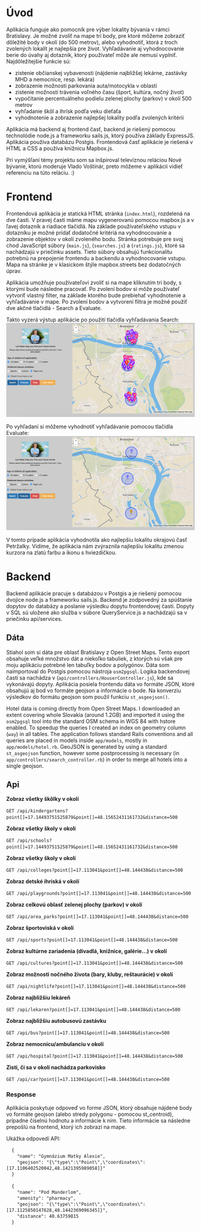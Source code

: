 # Úvod

Aplikácia funguje ako pomocník pre výber lokality bývania v rámci Bratislavy. Je možné zvoliť na mape tri body, pre ktoré môžeme zobraziť dôležité body v okolí (do 500 metrov), alebo vyhodnotiť, ktorá z troch zvolených lokalít je najlepšia pre život. Vyhľadávanie aj vyhodnocovanie berie do úvahy aj dotazník, ktorý používateľ môže ale nemusí vyplniť.
Najdôležitejšie funkcie sú:
- zistenie občianskej vybavenosti (nájdenie najbližšej lekárne, zastávky MHD a nemocnice, resp. lekára)
- zobrazenie možnosti parkovania auta/motocykla v oblasti
- zistenie možností trávenia voľného času (šport, kultúra, nočný život)
- vypočítanie percentuálneho podielu zelenej plochy (parkov) v okolí 500 metrov
- vyhľadanie škôl a ihrísk podľa veku dieťaťa
- vyhodnotenie a zobrazenie najlepšej lokality podľa zvolených kritérii

Aplikácia má backend aj frontend časť, backend je riešený pomocou technolódie node.js a frameworku sails.js, ktorý používa základy ExpressJS. Aplikácia používa databázu Postgis. Frontendová časť aplikácie je riešená v HTML a CSS a používa knižnicu Mapbox.js.

Pri vymýšľaní témy projektu som sa inšpiroval televíznou reláciou Nové bývanie, ktorú moderuje Vlado Voštinár, preto môžeme v aplikácii vidieť referenciu na túto reláciu. :) 

# Frontend

Frontendová aplikácia je statická HTML stránka (`index.html`), rozdelená na dve časti. V pravej časti máme mapu vygenerovanú pomocou mapbox.js a v ľavej dotazník a riadiace tlačidlá. Na základe používateľského vstupu v dotazníku je možné pridať dodatočné kritériá na vyhodnocovanie a zobrazenie objektov v okolí zvoleného bodu. Stránka potrebuje pre svoj chod JavaScript súbory (`main.js`), (`searches.js`) a (`ratings.js`), ktoré sa nachádzajú v priečinku assets. Tieto súbory obsahujú funkcionalitu potrebnú na prepojenie frontendu a backendu a vyhodnocovanie vstupu. Mapa na stránke je v klasickom štýle mapbox.streets bez dodatočných úprav.

Aplikácia umožňuje používateľovi zvoliť si na mape kliknutím tri body, s ktorými bude následne pracovať. Po zvolení bodov si môže používateľ vytvoriť vlastný filter, na základe ktorého bude prebiehať vyhodnotenie a vyhľadávanie v mape. Po zvolení bodov a vytvorení filtra je možné použiť dve akčné tlačidlá - Search a Evaluate. 

Takto vyzerá výstup aplikácie po použití tlačidla vyhľadávania Search:
![Screenshot](screen-search.png)

Po vyhľadaní si môžeme vyhodnotiť vyhľadávanie pomocou tlačidla Evaluate:
![Screenshot](screen-eval.png)

V tomto prípade aplikácia vyhodnotila ako najlepšiu lokalitu okrajovú časť Petržalky. Vidíme, že aplikácia nám zvýraznila najlepšiu lokalitu zmenou kurzora na zlatú farbu a ikonu s hviezdičkou. 

# Backend

Backend aplikácie pracuje s databázou v Postgis a je riešený pomocou dvojice node.js a frameworku sails.js. Backend je zodpovedný za spúštanie dopytov do databázy a poslanie výsledku dopytu frontendovej časti. Dopyty v SQL sú uložené ako služba v súbore QueryService.js a nachádzajú sa v priečinku api/services.

## Dáta

Stiahol som si dáta pre oblasť Bratislavy z Open Street Maps. Tento export obsahuje veľké množstvo dát a niekoľko tabuliek, z ktorých sú však pre moju aplikáciu potrebné len tabuľky bodov a polygónov. Dáta som naimportoval do Postgis pomocou nástroja `osm2pgsql`. Logika backendovej časti sa nachádza v (`api/controllers/HouserController.js`), kde sa vykonávajú dopyty. Aplikácia posiela frontendu dáta vo formáte JSON, ktoré obsahujú aj bod vo formáte geojson a informácie o bode. Na konverziu výsledkov do formátu geojson som použil funkciu `st_asgeojson()`. 

Hotel data is coming directly from Open Street Maps. I downloaded an extent covering whole Slovakia (around 1.2GB) and imported it using the `osm2pgsql` tool into the standard OSM schema in WGS 84 with hstore enabled. To speedup the queries I created an index on geometry column (`way`) in all tables. The application follows standard Rails conventions and all queries are placed in models inside `app/models`, mostly in `app/models/hotel.rb`. GeoJSON is generated by using a standard `st_asgeojson` function, however some postprocessing is necessary (in `app/controllers/search_controller.rb`) in order to merge all hotels into a single geojson.

## Api

**Zobraz všetky škôlky v okolí**

`GET /api/kindergartens?point[]=17.14493751525879&point[]=48.15652431161732&distance=500`

**Zobraz všetky školy v okolí**

`GET /api/schools?point[]=17.14493751525879&point[]=48.15652431161732&distance=500`

**Zobraz všetky školy v okolí**

`GET /api/colleges?point[]=17.113041&point[]=48.144438&distance=500`

**Zobraz detské ihriská v okolí**

`GET /api/playgrounds?point[]=17.113041&point[]=48.144438&distance=500`

**Zobraz celkovú oblasť zelenej plochy (parkov) v okolí**

`GET /api/area_parks?point[]=17.113041&point[]=48.144438&distance=500`

**Zobraz športoviská v okolí**

`GET /api/sports?point[]=17.113041&point[]=48.144438&distance=500`

**Zobraz kultúrne zariadenia (divadlá, knižnice, galérie...) v okolí**

`GET /api/cultures?point[]=17.113041&point[]=48.144438&distance=500`

**Zobraz možnosti nočného života (bary, kluby, reštaurácie) v okolí**

`GET /api/nightlife?point[]=17.113041&point[]=48.144438&distance=500`

**Zobraz najbližšiu lekáreň**

`GET /api/lekaren?point[]=17.113041&point[]=48.144438&distance=500`

**Zobraz najbližšiu autobusovú zastávku**

`GET /api/bus?point[]=17.113041&point[]=48.144438&distance=500`

**Zobraz nemocnicu/ambulanciu v okolí**

`GET /api/hospital?point[]=17.113041&point[]=48.144438&distance=500`

**Zisti, či sa v okolí nachádza parkovisko**

`GET /api/car?point[]=17.113041&point[]=48.144438&distance=500`

### Response

Aplikácia poskytuje odpoveď vo forme JSON, ktorý obsahuje nájdené body vo formáte geojson (alebo stredy polygonu - pomocou st_centroid), prípadne číselnú hodnotu a informácie k nim. Tieto informácie sa následne prepošlú na frontend, ktorý ich zobrazí na mape.

Ukážka odpovedí API:
```
  {
    "name": "Gymnázium Matky Alexie",
    "geojson": "{\"type\":\"Point\",\"coordinates\":[17.1106402520042,48.1421395989058]}"
  }

  {
    "name": "Pod Manderlom",
    "amenity": "pharmacy",
    "geojson": "{\"type\":\"Point\",\"coordinates\":[17.1125850147628,48.1442369096345]}",
    "distance": 40.63759815
  }
```